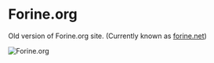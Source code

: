 # Forine.org
Old version of Forine.org site.
(Currently known as [forine.net](http://www.forine.net))

![Forine.org](https://pp.userapi.com/c849424/v849424913/155a9c/K_cnC4oKe4c.jpg "Forine.org")
